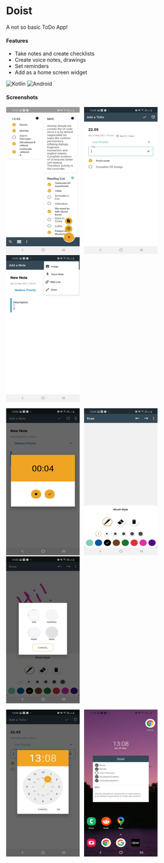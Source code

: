 # Doist
A not so basic ToDo App!

#### Features
- Take notes and create checklists
- Create voice notes, drawings 
- Set reminders
- Add as a home screen widget

![Kotlin](https://img.shields.io/badge/kotlin-%230095D5.svg?style=for-the-badge&logo=kotlin&logoColor=white) ![Android](https://img.shields.io/badge/Android-3DDC84?style=for-the-badge&logo=android&logoColor=white)

#### Screenshots
<img src="https://github.com/chhabrarhea/Doist/blob/main/screenshots/1.staggeredList.jpg" width="200" height="400">&nbsp;&nbsp;&nbsp;<img src="https://github.com/chhabrarhea/Doist/blob/main/screenshots/10.addCheckList.jpg" width="200" height="400">&nbsp;&nbsp;&nbsp;<img src="https://github.com/chhabrarhea/Doist/blob/main/screenshots/3.AddNote.jpg" width="200" height="400">&nbsp;&nbsp;&nbsp;

<img src="https://github.com/chhabrarhea/Doist/blob/main/screenshots/4.recordAudio.jpg" width="200" height="400">&nbsp;&nbsp;&nbsp;<img src="https://github.com/chhabrarhea/Doist/blob/main/screenshots/6.DrawScreen.jpg" width="200" height="400">&nbsp;&nbsp;&nbsp;<img src="https://github.com/chhabrarhea/Doist/blob/main/screenshots/7.DrawScreen1.jpg" width="200" height="400">&nbsp;&nbsp;&nbsp;

<img src="https://github.com/chhabrarhea/Doist/blob/main/screenshots/9.setReminder.jpg" width="200" height="400">&nbsp;&nbsp;&nbsp;<img src="https://github.com/chhabrarhea/Doist/blob/main/screenshots/11.widget.jpg" width="200" height="400">&nbsp;&nbsp;&nbsp;
